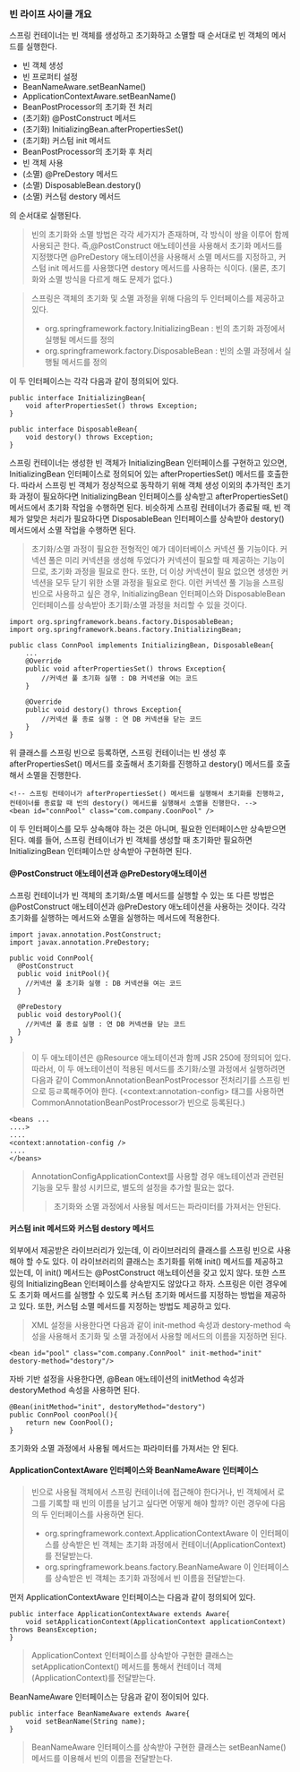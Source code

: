 ### 빈 라이프 사이클 개요
스프링 컨테이너는 빈 객체를 생성하고 초기화하고 소멸할 때 순서대로 빈 객체의 메서드를 실행한다.


* 빈 객체 생성
* 빈 프로퍼티 설정
* BeanNameAware.setBeanName()
* ApplicationContextAware.setBeanName()
* BeanPostProcessor의 초기화 전 처리
* (초기화) @PostConstruct 메서드
* (초기화) InitializingBean.afterPropertiesSet()
* (초기화) 커스텀 init 메서드
* BeanPostProcessor의 초기화 후 처리
* 빈 객체 사용
* (소멸) @PreDestory 메서드
* (소멸) DisposableBean.destory()
* (소멸) 커스텀 destory 메서드

의 순서대로 실행된다.


> 빈의 초기화와 소멸 방법은 각각 세가지가 존재하며, 각 방식이 쌍을 이루어 함께 사용되곤 한다. 즉,@PostConstruct 애노테이션을 사용해서 초기화 메서드를 지정했다면 @PreDestory 애노테이션을 사용해서 소멸 메서드를 지정하고, 커스텀 init 메서드를 사용했다면 destory 메서드를 사용하는 식이다. (물론, 초기화와 소멸 방식을 다르게 해도 문제가 없다.)

> 스프링은 객체의 초기화 및 소멸 과정을 위해 다음의 두 인터페이스를 제공하고 있다.
> * org.springframework.factory.InitializingBean : 빈의 초기화 과정에서 실행될 메서드를 정의
>  * org.springframework.factory.DisposableBean : 빈의 소멸 과정에서 실행될 메서드를 정의

이 두 인터페이스는 각각 다음과 같이 정의되어 있다.

~~~~
public interface InitializingBean{
	void afterPropertiesSet() throws Exception;
}

public interface DisposableBean{
	void destory() throws Exception;
}
~~~~

 스프링 컨테이너는 생성한 빈 객체가 InitializingBean 인터페이스를 구현하고 있으면, InitializingBean 인터페이스로 정의되어 있는 afterPropertiesSet() 메서드를 호출한다. 따라서 스프링 빈 객체가 정상적으로 동작하기 위해 객체 생성 이외의 추가적인 초기화 과정이 필요하다면 InitializingBean 인터페이스를 상속받고 afterPropertiesSet() 메서드에서 초기화 작업을 수행하면 된다. 비슷하게 스프링 컨테이너가 종료될 때, 빈 객체가 알맞은 처리가 필요하다면 DisposableBean 인터페이스를 상속받아 destory() 메서드에서 소멸 작업을 수행하면 된다.

> 초기화/소멸 과정이 필요한 전형적인 예가 데이터베이스 커넥션 풀 기능이다. 커넥션 풀은 미리 커넥션을 생성해 두었다가 커넥션이 필요할 때 제공하는 기능이므로, 초기화 과정을 필요로 한다. 또한, 더 이상 커넥션이 필요 없으면 생생한 커넥션을 모두 닫기 위한 소멸 과정을 필요로 한다. 이런 커넥션 풀 기능을 스프링 빈으로 사용하고 싶은 경우, InitializingBean 인터페이스와 DisposableBean 인터페이스를 상속받아 초기화/소멸 과정을 처리할 수 있을 것이다.

~~~~
import org.springframework.beans.factory.DisposableBean;
import org.springframework.beans.factory.InitializingBean;

public class ConnPool implements InitializingBean, DisposableBean{
	...
    @Override
    public void afterPropertiesSet() throws Exception{
    	//커넥션 풀 초기화 실행 : DB 커넥션을 여는 코드
    }
    
    @Override
    public void destory() throws Exception{
    	//커넥션 풀 종료 실행 : 연 DB 커넥션을 닫는 코드
    }
}
~~~~

 위 클래스를 스프링 빈으로 등록하면, 스프링 컨테이너는 빈 생성 후 afterPropertiesSet() 메서드를 호출해서 초기화를 진행하고 destory() 메서드를 호출해서 소멸을 진행한다.

~~~~
<!-- 스프링 컨테이너가 afterPropertiesSet() 메서드를 실행해서 초기화를 진행하고, 컨테이너를 종료할 때 빈의 destory() 메서드를 실행해서 소멸을 진행한다. -->
<bean id="connPool" class="com.company.CoonPool" />
~~~~

 이 두 인터페이스를 모두 상속해야 하는 것은 아니며, 필요한 인터페이스만 상속받으면 된다. 예를 들어, 스프링 컨테이너가 빈 객체를 생성할 때 초기화만 필요하면 InitializingBean 인터페이스만 상속받아 구현하면 된다.

#### @PostConstruct 애노테이션과 @PreDestory애노테이션

스프링 컨테이너가 빈 객체의 초기화/소멸 메서드를 실행할 수 있는 또 다른 방법은 @PostConstruct 애노테이션과 @PreDestory 애노테이션을 사용하는 것이다. 각각 초기화를 실행하는 메서드와 소멸을 실행하는 메서드에 적용한다.

~~~~
import javax.annotation.PostConstruct;
import javax.annotation.PreDestory;

public void ConnPool{
  @PostConstruct
  public void initPool(){
  	//커넥션 풀 초기화 실행 : DB 커넥션을 여는 코드
  }
    
  @PreDestory
  public void destoryPool(){
  	//커넥션 풀 종료 실행 : 연 DB 커넥션을 닫는 코드
  }
}
~~~~

>  이 두 애노테이션은 @Resource 애노테이션과 함께 JSR 250에 정의되어 있다. 따라서, 이 두 애노테이션이 적용된 메서드를 초기화/소멸 과정에서 실행하려면 다음과 같이 CommonAnnotationBeanPostProcessor 전처리기를 스프링 빈으로 등ㄹ록해주어야 한다. (&lt;context:annotation-config&gt; 태그를 사용하면 CommonAnnotationBeanPostProcessor가 빈으로 등록된다.)

~~~~
<beans ...
....>
....
<context:annotation-config />
....
</beans>
~~~~

> AnnotationConfigApplicationContext를 사용할 경우 애노테이션과 관련된 기능을 모두 활성 시키므로, 별도의 설정을 추가할 필요는 없다.
>> 초기화와 소멸 과정에서 사용될 메서드는 파라미터를 가져서는 안된다.

#### 커스텀 init 메서드와 커스텀 destory 메서드

외부에서 제공받은 라이브러리가 있는데, 이 라이브러리의 클래스를 스프링 빈으로 사용해야 할 수도 있다. 이 라이브러리의 클래스는 초기화를 위해 init() 메서드를 제공하고 있는데, 이 init() 메서드는 @PostConstruct 애노테이션을 갖고 있지 않다. 또한 스프링의 InitializingBean 인터페이스를 상속받지도 않았다고 하자. 스프링은 이런 경우에도 초기화 메서드를 실행할 수 있도록 커스텀 초기화 메서드를 지정하는 방법을 제공하고 있다. 또한, 커스텀 소멸 메서드를 지정하는 방법도 제공하고 있다.

> XML 설정을 사용한다면 다음과 같이 init-method 속성과 destory-method 속성을 사용해서 초기화 및 소멸 과정에서 사용할 메서드의 이름을 지정하면 된다.

~~~~
<bean id="pool" class="com.company.ConnPool" init-method="init" destory-method="destory"/>
~~~~

자바 기반 설정을 사용한다면, @Bean 애노테이션의 initMethod 속성과 destoryMethod 속성을 사용하면 된다.

~~~~
@Bean(initMethod="init", destoryMethod="destory")
public ConnPool coonPool(){
	return new CoonPool();
}
~~~~

초기화와 소멸 과정에서 사용될 메서드는 파라미터를 가져서는 안 된다.

#### ApplicationContextAware 인터페이스와 BeanNameAware 인터페이스

> 빈으로 사용될 객체에서 스프링 컨테이너에 접근해야 한다거나, 빈 객체에서 로그를 기록할 때 빈의 이름을 남기고 싶다면 어떻게 해야 할까? 이런 경우에 다음의 두 인터페이스를 사용하면 된다.
> * org.springframework.context.ApplicationContextAware
>  이 인터페이스를 상속받은 빈 객체는 초기화 과정에서 컨테이너(ApplicationContext)를 전달받는다.
>  * org.springframework.beans.factory.BeanNameAware
>  이 인터페이스를 상속받은 빈 객체는 초기화 과정에서 빈 이름을 전달받는다. 

먼저 ApplicationContextAware 인터페이스는 다음과 같이 정의되어 있다.

~~~~
public interface ApplicationContextAware extends Aware{
	void setApplicationContext(ApplicationContext applicationContext) throws BeansException;
}
~~~~

> ApplicationContext 인터페이스를 상속받아 구현한 클래스는 setApplicationContext() 메서드를 통해서 컨테이너 객체(ApplicationContext)를 전달받는다.

BeanNameAware 인터페이스는 당음과 같이 정이되어 있다.
~~~~
public interface BeanNameAware extends Aware{
	void setBeanName(String name);
}
~~~~

> BeanNameAware 인터페이스를 상속받아 구현한 클래스는 setBeanName() 메서드를 이용해서 빈의 이름을 전달받는다.